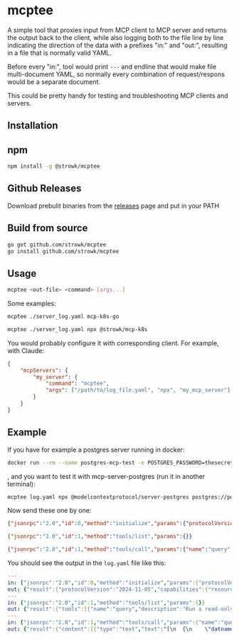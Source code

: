 # mcptee

A simple tool that proxies input from MCP client to MCP server and returns the output back to the client, while also logging both to the file line by line indicating the direction of the data with a prefixes "in:" and "out:", resulting in a file that is normally valid YAML.

Before every "in:", tool would print `---` and endline that would make file multi-document YAML, so normally every combination of request/respons would be a separate document.

This could be pretty handy for testing and troubleshooting MCP clients and servers.

## Installation

## npm

```bash
npm install -g @strowk/mcptee
```

## Github Releases

Download prebulit binaries from the [releases](https://github.com/strowk/mcptee/releases) page and put in your PATH

## Build from source

```bash
go get github.com/strowk/mcptee
go install github.com/strowk/mcptee
```

## Usage

```bash
mcptee <out-file> <command> [args...]
```

Some examples:
```bash
mcptee ./server_log.yaml mcp-k8s-go

mcptee ./server_log.yaml npx @strowk/mcp-k8s
```

You would probably configure it with corresponding client. For example, with Claude:

```json
{
    "mcpServers": {
        "my_server": {
            "command": "mcptee",
            "args": ["/path/to/log_file.yaml", "npx", "my_mcp_server"]
        }
    }
}
```

## Example

If you have for example a postgres server running in docker:

```bash
docker run --rm --name postgres-mcp-test -e POSTGRES_PASSWORD=thesecret -p 7777:5432 postgres:latest
```

, and you want to test it with mcp-server-postgres (run it in another terminal):

```bash
mcptee log.yaml npx @modelcontextprotocol/server-postgres postgres://postgres:thesecret@localhost:7777
```

Now send these one by one:

```json
{"jsonrpc":"2.0","id":0,"method":"initialize","params":{"protocolVersion":"2024-11-05","capabilities":{},"clientInfo":{"name":"testing","version":"0.0.1"}}}

{"jsonrpc":"2.0","id":1,"method":"tools/list","params":{}}

{"jsonrpc":"2.0","id":1,"method":"tools/call","params":{"name":"query", "arguments": {"sql": "SELECT datname FROM pg_database"} }}
```

You should see the output in the `log.yaml` file like this:

```yaml
---
in: {"jsonrpc":"2.0","id":0,"method":"initialize","params":{"protocolVersion":"2024-11-05","capabilities":{},"clientInfo":{"name":"testing","version":"0.0.1"}}}
out: {"result":{"protocolVersion":"2024-11-05","capabilities":{"resources":{},"tools":{}},"serverInfo":{"name":"example-servers/postgres","version":"0.1.0"}},"jsonrpc":"2.0","id":0}
---
in: {"jsonrpc":"2.0","id":1,"method":"tools/list","params":{}}
out: {"result":{"tools":[{"name":"query","description":"Run a read-only SQL query","inputSchema":{"type":"object","properties":{"sql":{"type":"string"}}}}]},"jsonrpc":"2.0","id":1}
---
in: {"jsonrpc":"2.0","id":1,"method":"tools/call","params":{"name":"query", "arguments": {"sql": "SELECT datname FROM pg_database"} }}
out: {"result":{"content":[{"type":"text","text":"[\n  {\n    \"datname\": \"postgres\"\n  },\n  {\n    \"datname\": \"template1\"\n  },\n  {\n    \"datname\": \"template0\"\n  }\n]"}],"isError":false},"jsonrpc":"2.0","id":1}
```

